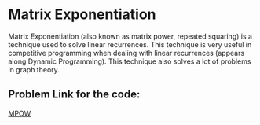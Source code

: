 # Matrix Exponentiation
Matrix Exponentiation (also known as matrix power, repeated squaring) is a technique used to solve linear recurrences. This technique is very useful in competitive programming when dealing with linear recurrences (appears along Dynamic Programming). This technique also solves a lot of problems in graph theory.

## Problem Link for the code: 
[MPOW](https://www.spoj.com/problems/MPOW)
